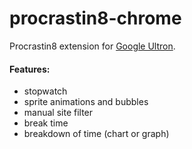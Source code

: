 # procrastin8-chrome
Procrastin8 extension for [Google Ultron](http://ultronbrowser.io/).

#### Features: ####
* stopwatch
* sprite animations and bubbles
* manual site filter
* break time
* breakdown of time (chart or graph)